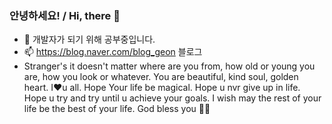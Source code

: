 ### 안녕하세요! / Hi, there 👋
- 🌱 개발자가 되기 위해 공부중입니다.
- 📫 https://blog.naver.com/blog_geon 블로그
- Stranger's it doesn't matter where are you from, how old or young you are, how you look or whatever. You are beautiful, kind soul, golden heart. I♥️u all.
Hope Your life be magical.
Hope u nvr give up in life.
Hope u try and try until u achieve your goals.
I wish may the rest of your life be the best of your life.
God bless you 🙏😇
<!--
**Cottonwood-moa/Cottonwood-moa** is a ✨ _special_ ✨ repository because its `README.md` (this file) appears on your GitHub profile.

Here are some ideas to get you started:

- 🔭 I’m currently working on ...
- 🌱 I’m currently learning ...
- 👯 I’m looking to collaborate on ...
- 🤔 I’m looking for help with ...
- 💬 Ask me about ...
- 📫 How to reach me: ...
- 😄 Pronouns: ...
- ⚡ Fun fact: ...
-->

